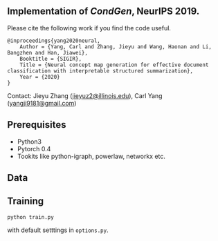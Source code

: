 ## Implementation of *CondGen*, NeurIPS 2019.

Please cite the following work if you find the code useful.

```
@inproceedings{yang2020neural,
	Author = {Yang, Carl and Zhang, Jieyu and Wang, Haonan and Li, Bangzhen and Han, Jiawei},
	Booktitle = {SIGIR},
	Title = {Neural concept map generation for effective document classification with interpretable structured summarization},
	Year = {2020}
}
```
Contact: Jieyu Zhang (jieyuz2@illinois.edu), Carl Yang (yangji9181@gmail.com)


## Prerequisites
- Python3
- Pytorch 0.4
- Tookits like python-igraph, powerlaw, networkx etc.

## Data

## Training 

```
python train.py
```
with default setttings in `options.py`.

